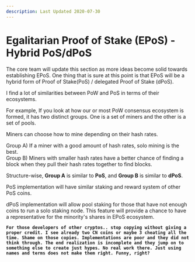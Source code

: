 ```yaml
---
description: Last Updated 2020-07-30
---
```


# Egalitarian Proof of Stake \(EPoS\) - Hybrid PoS/dPoS

The core team will update this section as more ideas become solid towards establishing EPoS. One thing that is sure at this point is that EPoS will be a hybrid form of Proof of Stake\(PoS\) / delegated Proof of Stake \(dPoS\).

I find a lot of similarities between PoW and PoS in terms of their ecosystems.

For example, If you look at how our or most PoW consensus ecosystem is formed, it has two distinct groups. One is a set of miners and the other is a set of pools. 

Miners can choose how to mine depending on their hash rates.  
  
Group A\) If a miner with a good amount of hash rates, solo mining is the best.   
Group B\) Miners with smaller hash rates have a better chance of finding a block when they pull their hash rates together to find blocks.

Structure-wise, **Group A** is similar to **PoS**, and **Group B** is similar to **dPoS**.  

PoS implementation will have similar staking and reward system of other PoS coins.

dPoS implementation will allow pool staking for those that have not enough coins to run a solo staking node. This feature will provide a chance to have a representative for the minority's shares in EPoS ecosystem.

**`For those developers of other cryptos.. stop copying without giving a proper credit. I see already two CN coins or maybe 3 cheating all the time. Shame on those copies. Implementations are poor and they did not think through. The end realization is incomplete and they jump on to something else to create just hypes. No real work there. Just using names and terms does not make them right. Funny, right?`**

